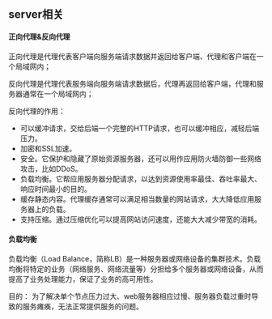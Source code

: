 ##	server相关

####	正向代理&反向代理

正向代理是代理代表客户端向服务端请求数据并返回给客户端、代理和客户端在一个局域网内；

反向代理是代理代表服务端向服务端请求数据后，代理再返回给客户端，代理和服务器通常在一个局域网内；

反向代理的作用：

*	可以缓冲请求，交给后端一个完整的HTTP请求，也可以缓冲相应，减轻后端压力。
*	加密和SSL加速。
*	安全。它保护和隐藏了原始资源服务器，还可以用作应用防火墙防御一些网络攻击，比如DDoS。
*	负载均衡。它帮应用服务器分配请求，以达到资源使用率最佳、吞吐率最大、响应时间最小的目的。
*	缓存静态内容。代理缓存通常可以满足相当数量的网站请求，大大降低应用服务器上的负载。
*	支持压缩。通过压缩优化可以提高网站访问速度，还能大大减少带宽的消耗。

####	负载均衡

负载均衡（Load Balance，简称LB）是一种服务器或网络设备的集群技术。负载均衡将特定的业务（网络服务、网络流量等）分担给多个服务器或网络设备，从而提高了业务处理能力，保证了业务的高可用性。

目的：
为了解决单个节点压力过大、web服务器相应过慢、服务器负载过重时导致的服务瘫痪，无法正常提供服务的问题。